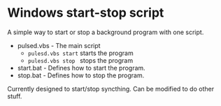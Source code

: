 # Windows start-stop script
A simple way to start or stop a background program with one script.
* pulsed.vbs - The main script
  * ``` pulesd.vbs start ``` starts the program
  * ``` pulesd.vbs stop  ``` stops the program
* start.bat - Defines how to start the program.
* stop.bat  - Defines how to stop the program.

Currently designed to start/stop syncthing. Can be modified to do other stuff.
